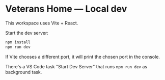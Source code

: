# Veterans Home — Local dev

This workspace uses Vite + React.

Start the dev server:

```bash
npm install
npm run dev
```

If Vite chooses a different port, it will print the chosen port in the console.

There's a VS Code task "Start Dev Server" that runs `npm run dev` as background task.

